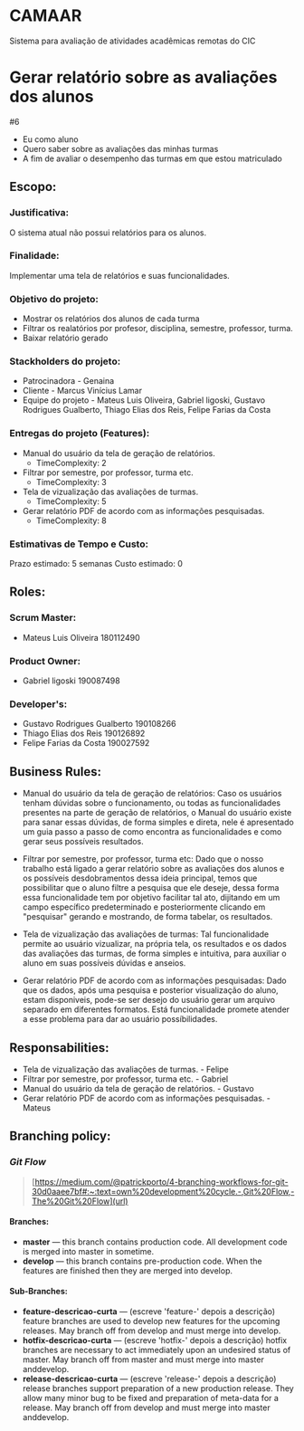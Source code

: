 # CAMAAR
Sistema para avaliação de atividades acadêmicas remotas do CIC

# Gerar relatório sobre as avaliações dos alunos
#6

- Eu como aluno
- Quero saber sobre as avaliações das minhas turmas
- A fim de avaliar o desempenho das turmas em que estou matriculado

## Escopo:
### Justificativa:
O sistema atual não possui relatórios para os alunos.

### Finalidade:
Implementar uma tela de relatórios e suas funcionalidades.

### Objetivo do projeto:
- Mostrar os relatórios dos alunos de cada turma
- Filtrar os realatórios por profesor, disciplina, semestre, professor, turma.
- Baixar relatório gerado

### Stackholders do projeto:
- Patrocinadora - Genaina
- Cliente - Marcus Vinícius Lamar
- Equipe do projeto - Mateus Luis Oliveira, Gabriel ligoski, Gustavo Rodrigues Gualberto, Thiago Elias dos Reis, Felipe Farias da Costa

### Entregas do projeto (Features):
- Manual do usuário da tela de geração de relatórios.
  - TimeComplexity: 2
- Filtrar por semestre, por professor, turma etc.
  - TimeComplexity: 3
- Tela de vizualização das avaliações de turmas.
  - TimeComplexity: 5
- Gerar relatório PDF de acordo com as informações pesquisadas.
  - TimeComplexity: 8

### Estimativas de Tempo e Custo:
Prazo estimado: 5 semanas
Custo estimado: 0


## Roles:
### Scrum Master:
- Mateus Luis Oliveira 180112490

### Product Owner:
- Gabriel ligoski 190087498

### Developer's:
- Gustavo Rodrigues Gualberto 190108266
- Thiago Elias dos Reis 190126892
- Felipe Farias da Costa 190027592

## Business Rules:
-  Manual do usuário da tela de geração de relatórios:
Caso os usuários tenham dúvidas sobre o funcionamento, ou todas as funcionalidades presentes na parte de geração de relatórios, o Manual do usuário     existe para sanar essas dúvidas, de forma simples e direta, nele é apresentado um guia passo a passo de como encontra as funcionalidades e como gerar seus possíveis resultados.
 
- Filtrar por semestre, por professor, turma etc:
Dado que o nosso trabalho está ligado a gerar relatório sobre as avaliações dos alunos e os possíveis desdobramentos dessa ideia principal, temos que possibilitar que o aluno filtre a pesquisa que ele deseje, dessa forma essa funcionalidade tem por objetivo facilitar tal ato, dijitando em um campo específico predeterminado e posteriormente clicando em "pesquisar" gerando e mostrando, de forma tabelar, os resultados.
  
- Tela de vizualização das avaliações de turmas:
Tal funcionalidade permite ao usuário vizualizar, na própria tela, os resultados e os dados das avaliações das turmas, de forma simples e intuitiva, para auxiliar o aluno em suas possíveis dúvidas e anseios. 
   
- Gerar relatório PDF de acordo com as informações pesquisadas:
Dado que os dados, após uma pesquisa e posterior visualização do aluno, estam disponiveis, pode-se ser desejo do usuário gerar um arquivo separado em diferentes formatos. Está funcionalidade promete atender a esse problema para dar ao usuário possíbilidades.

## Responsabilities:
- Tela de vizualização das avaliações de turmas. - Felipe
- Filtrar por semestre, por professor, turma etc. - Gabriel
- Manual do usuário da tela de geração de relatórios. - Gustavo
- Gerar relatório PDF de acordo com as informações pesquisadas. - Mateus

## Branching policy:
### *Git Flow*
> [https://medium.com/@patrickporto/4-branching-workflows-for-git-30d0aaee7bf#:~:text=own%20development%20cycle.-,Git%20Flow,-The%20Git%20Flow](url)

#### Branches:
- **master** — this branch contains production code. All development code is merged into master in sometime.
- **develop** — this branch contains pre-production code. When the features are finished then they are merged into develop.

#### Sub-Branches: 
- **feature-descricao-curta** — (escreve 'feature-' depois a descrição) feature branches are used to develop new features for the upcoming releases. May branch off from develop and must merge into develop.
- **hotfix-descricao-curta** — (escreve 'hotfix-' depois a descrição) hotfix branches are necessary to act immediately upon an undesired status of master. May branch off from master and must merge into master anddevelop.
- **release-descricao-curta** — (escreve 'release-' depois a descrição) release branches support preparation of a new production release. They allow many minor bug to be fixed and preparation of meta-data for a release. May branch off from develop and must merge into master anddevelop.
